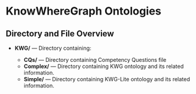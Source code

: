 # KnowWhereGraph Ontologies

## Directory and File Overview

* **KWG/** — Directory containing:

  * **CQs/** — Directory containing Competency Questions file
  * **Complex/** — Directory containing KWG ontology and its related information.
  * **Simple/** — Directory containing KWG-Lite ontology and its related information.